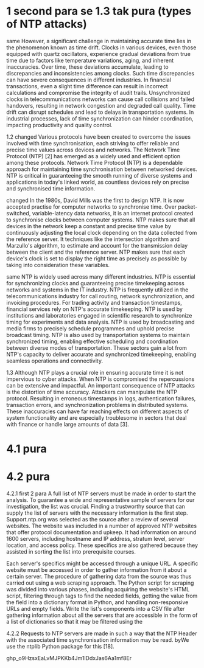 # 1 second para se 1.3 tak pura (types of NTP attacks)
same
However, a significant challenge in maintaining accurate time lies in the phenomenon known as time drift. Clocks in various devices, even those equipped with quartz oscillators, experience gradual deviations from true time due to factors like temperature variations, aging, and inherent inaccuracies. Over time, these deviations accumulate, leading to discrepancies and inconsistencies among clocks. Such time discrepancies can have severe consequences in different industries. In financial transactions, even a slight time difference can result in incorrect calculations and compromise the integrity of audit trails. Unsynchronized clocks in telecommunications networks can cause call collisions and failed handovers, resulting in network congestion and degraded call quality. Time drift can disrupt schedules and lead to delays in transportation systems. In industrial processes, lack of time synchronization can hinder coordination, impacting productivity and quality control.

1.2
changed
Various protocols have been created to overcome the issues involved with time synchronisation, each striving to offer reliable and precise time values across devices and networks. The Network Time Protocol (NTP) [2] has emerged as a widely used and efficient option among these protocols. Network Time Protocol (NTP) is a dependable approach for maintaining time synchronisation between networked devices. NTP is critical in guaranteeing the smooth running of diverse systems and applications in today's linked world, as countless devices rely on precise and synchronised time information.

changed
In the 1980s, David Mills was the first to design NTP. It is now accepted practise for computer networks to synchronise time. Over packet-switched, variable-latency data networks, it is an internet protocol created to synchronise clocks between computer systems. NTP makes sure that all devices in the network keep a constant and precise time value by continuously adjusting the local clock depending on the data collected from the reference server. It techniques like the intersection algorithm and Marzullo's algorithm, to estimate and account for the transmission delay between the client and the reference server. NTP makes sure that each device's clock is set to display the right time as precisely as possible by taking into consideration these variables.

same
NTP is widely used across many different industries. NTP is essential for synchronizing clocks and guaranteeing precise timekeeping across networks and systems in the IT industry. NTP is frequently utilized in the telecommunications industry for call routing, network synchronization, and invoicing procedures. For trading activity and transaction timestamps, financial services rely on NTP's accurate timekeeping. NTP is used by institutions and laboratories engaged in scientific research to synchronize timing for experiments and data analysis. NTP is used by broadcasting and media firms to precisely schedule programmes and uphold precise broadcast timing. NTP is also used by transportation systems to maintain synchronized timing, enabling effective scheduling and coordination between diverse modes of transportation. These sectors gain a lot from NTP's capacity to deliver accurate and synchronized timekeeping, enabling seamless operations and connectivity.

1.3
Although NTP plays a crucial role in ensuring accurate time it is not impervious to cyber attacks. When NTP is compromised the repercussions can be extensive and impactful. An important consequence of NTP attacks is the distortion of time accuracy. Attackers can manipulate the NTP protocol. Resulting in erroneous timestamps in logs, authentication failures, transaction errors, and synchronization problems in distributed systems. These inaccuracies can have far reaching effects on different aspects of system functionality and are especially troublesome in sectors that deal with finance or handle large amounts of data [3].




# 4.1 pura

# 4.2 pura
4.2.1 first 2 para
A full list of NTP servers must be made in order to start the analysis. To guarantee a wide and representative sample of servers for our investigation, the list was crucial. Finding a trustworthy source that can supply the list of servers with the necessary information is the first step. Support.ntp.org was selected as the source after a review of several websites. The website was included in a number of approved NTP websites that offer protocol documentation and upkeep. It had information on around 1600 servers, including hostname and IP address, stratum level, server location, and access policy. These specifics are also gathered because they assisted in sorting the list into prerequisite courses.

Each server's specifics might be accessed through a unique URL. A specific website must be accessed in order to gather information from it about a certain server. The procedure of gathering data from the source was thus carried out using a web scraping approach. The Python script for scraping was divided into various phases, including acquiring the website's HTML script, filtering through tags to find the needed fields, getting the value from the field into a dictionary format in Python, and handling non-responsive URLs and empty fields. Write the list's components into a CSV file after gathering information about all the servers that are accessible in the form of a list of dictionaries so that it may be filtered using the

4.2.2
Requests to NTP servers are made in such a way that the NTP Header with the associated time synchronisation information may be read. byWe use the ntplib Python package for this [18]. 

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